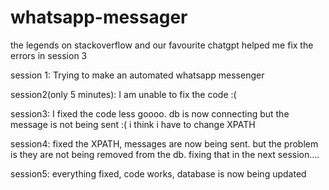 # whatsapp-messager

the legends on stackoverflow and our favourite chatgpt helped me fix the errors in session 3

session 1:
Trying to make an automated whatsapp messenger

session2(only 5 minutes):
I am unable to fix the code :(

session3:
I fixed the code less goooo. db is now connecting but the message is not being sent :(
i think i have to change XPATH

session4:
fixed the XPATH, messages are now being sent. but the problem is they are not being removed from the db. fixing that in the next session....

session5:
everything fixed, code works, database is now being updated
